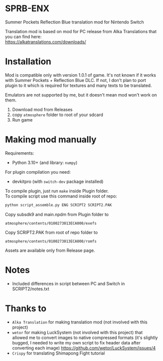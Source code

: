 # SPRB-ENX
Summer Pockets Reflection Blue translation mod for Nintendo Switch

Translation mod is based on mod for PC release from Alka Translations that you can find here:<br>
https://alkatranslations.com/downloads/

# Installation

Mod is compatible only with version 1.0.1 of game. It's not known if it works with Summer Pockets + Reflection Blue DLC. If not, I don't plan to port plugin to it which is required for textures and many texts to be translated.

Emulators are not supported by me, but it doesn't mean mod won't work on them.

1. Download mod from Releases
2. copy `atmosphere` folder to root of your sdcard
3. Run game

# Making mod manually

Requirements:
- Python 3.10+ (and library: `numpy`)

For plugin compilation you need:
- devkitpro (with `switch-dev` package installed)

To compile plugin, just run `make` inside Plugin folder.<br>
To compile script use this command inside root of repo:
```cmd
python script_assemble.py ENG SCRIPT2 SCRIPT2.PAK
```

Copy subsdk9 and main.npdm from Plugin folder to
```
atmosphere/contents/0100273013ECA000/exefs
```
Copy SCRIPT2.PAK from root of repo folder to 
```
atmosphere/contents/0100273013ECA000/romfs
```

Assets are available only from Release page.

# Notes
- Included differences in script between PC and Switch in SCRIPT2/notes.txt

# Thanks to
- `Alka Translation` for making translation mod (not involved with this project)
- `wetor` for making LuckSystem (not involved with this project) that allowed me to convert images to native compressed formats (it's slightly bugged, I needed to write my own script to fix header data after converting each image)
https://github.com/wetor/LuckSystem/issues/4
- `Crispy` for translating Shimapong Fight tutorial
